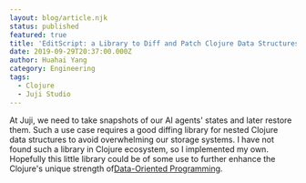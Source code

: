 ```yaml
---
layout: blog/article.njk
status: published
featured: true
title: 'EditScript: a Library to Diff and Patch Clojure Data Structures'
date: 2019-09-29T20:37:00.000Z
author: Huahai Yang
category: Engineering
tags:
  - Clojure
  - Juji Studio
---
```

At Juji, we need to take snapshots of our AI agents' states and later restore them. Such a use case requires a good diffing library for nested Clojure data structures to avoid overwhelming our storage systems. I have not found such a library in Clojure ecosystem, so I implemented my own. Hopefully this little library could be of some use to further enhance the Clojure's unique strength of[Data-Oriented Programming](https://livebook.manning.com/#!/book/the-joy-of-clojure-second-edition/chapter-14/1).
